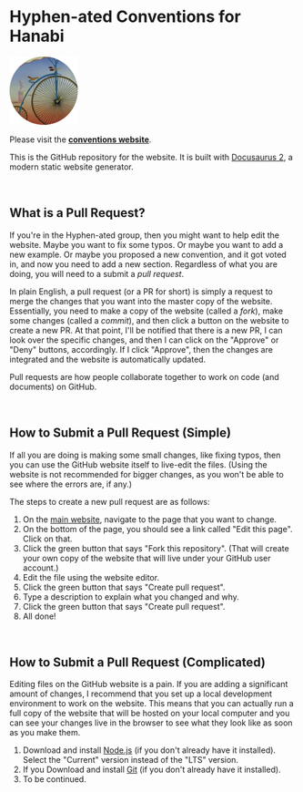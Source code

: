 # Hyphen-ated Conventions for Hanabi

[![Hyphen-ated](/static/img/hyphenated-circle.png)](https://hanabi.github.io/)

Please visit the **[conventions website](https://hanabi.github.io/)**.

This is the GitHub repository for the website. It is built with [Docusaurus 2](https://v2.docusaurus.io/), a modern static website generator.

<br />

## What is a Pull Request?

If you're in the Hyphen-ated group, then you might want to help edit the website. Maybe you want to fix some typos. Or maybe you want to add a new example. Or maybe you proposed a new convention, and it got voted in, and now you need to add a new section. Regardless of what you are doing, you will need to a submit a *pull request*.

In plain English, a pull request (or a PR for short) is simply a request to merge the changes that you want into the master copy of the website. Essentially, you need to make a copy of the website (called a *fork*), make some changes (called a *commit*), and then click a button on the website to create a new PR. At that point, I'll be notified that there is a new PR, I can look over the specific changes, and then I can click on the "Approve" or "Deny" buttons, accordingly. If I click "Approve", then the changes are integrated and the website is automatically updated.

Pull requests are how people collaborate together to work on code (and documents) on GitHub.

<br />

## How to Submit a Pull Request (Simple)

If all you are doing is making some small changes, like fixing typos, then you can use the GitHub website itself to live-edit the files. (Using the website is not recommended for bigger changes, as you won't be able to see where the errors are, if any.)

The steps to create a new pull request are as follows:

1. On the [main website](https://hanabi.github.io/), navigate to the page that you want to change.
1. On the bottom of the page, you should see a link called "Edit this page". Click on that.
1. Click the green button that says "Fork this repository". (That will create your own copy of the website that will live under your GitHub user account.)
1. Edit the file using the website editor.
1. Click the green button that says "Create pull request".
1. Type a description to explain what you changed and why.
1. Click the green button that says "Create pull request".
1. All done!

<br />

## How to Submit a Pull Request (Complicated)

Editing files on the GitHub website is a pain. If you are adding a significant amount of changes, I recommend that you set up a local development environment to work on the website. This means that you can actually run a full copy of the website that will be hosted on your local computer and you can see your changes live in the browser to see what they look like as soon as you make them.

1. Download and install [Node.js](https://nodejs.org/en/) (if you don't already have it installed). Select the "Current" version instead of the "LTS" version.
1. If you Download and install [Git](https://git-scm.com/downloads) (if you don't already have it installed).
1. To be continued.
